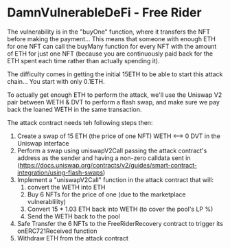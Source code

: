 # DamnVulnerableDeFi - Free Rider

The vulnerability is in the "buyOne" function, where it transfers the NFT before making the payment... This means that someone with enough ETH for one NFT can call the buyMany function for every NFT with the amount of ETH for just one NFT (because you are continuously paid back for the ETH spent each time rather than actually spending it).


The difficulty comes in getting the initial 15ETH to be able to start this attack chain... You start with only 0.1ETH. 

To actually get enough ETH to perform the attack, we'll use the Uniswap V2 pair between WETH & DVT to perform a flash swap, and make sure we pay back the loaned WETH in the same transaction.

The attack contract needs teh following steps then:
1. Create a swap of 15 ETH (the price of one NFT) WETH <--> 0 DVT in the Uniswap interface
2. Perform a swap using uniswapV2Call passing the attack contract's address as the sender and having a non-zero calldata sent in (https://docs.uniswap.org/contracts/v2/guides/smart-contract-integration/using-flash-swaps)
3. Implement a "uniswapV2Call" function in the attack contract that will: 
    1. convert the WETH into ETH
    2. Buy 6 NFTs for the price of one (due to the marketplace vulnerablility)
    3. Convert 15 * 1.03 ETH back into WETH (to cover the pool's LP %)
    4. Send the WETH back to the pool
4. Safe Transfer the 6 NFTs to the FreeRiderRecovery contract to trigger its onERC721Received function
5. Withdraw ETH from the attack contract